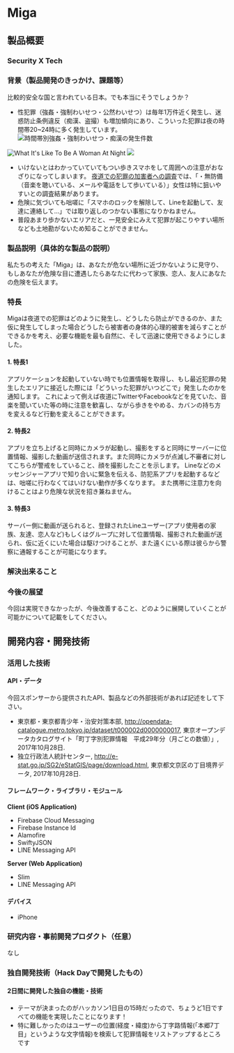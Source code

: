 # Miga 

## 製品概要
### Security X Tech 

### 背景（製品開発のきっかけ、課題等）
比較的安全な国と言われている日本。でも本当にそうでしょうか？

- 性犯罪（強姦・強制わいせつ・公然わいせつ）は毎年1万件近く発生し、迷惑防止条例違反（痴漢、盗撮）も増加傾向にあり、こういった犯罪は夜の時間帯20~24時に多く発生しています。
![時間帯別強姦・強制わいせつ・痴漢の発生件数](http://natural-friends.jp/thumb/blog/2015/security/security01/0128_007-1.gif)

![What It's Like To Be A Woman At Night](https://youtu.be/NGW9UjCTjY0)
![](https://i.ytimg.com/vi/NGW9UjCTjY0/maxresdefault.jpg)


- いけないとはわかっていていてもつい歩きスマホをして周囲への注意がおなざりになってしまいます。
[夜道での犯罪の加害者への調査](http://natural-friends.jp/dont-walk-alone/)では、「・無防備（音楽を聴いている、メールや電話をして歩いている）」女性は特に狙いやすいとの調査結果があります。
- 危険に気づいても咄嗟に「スマホのロックを解除して、Lineを起動して、友達に連絡して…」では取り返しのつかない事態になりかねません。
- 普段あまり歩かないエリアだと、一見安全にみえて犯罪が起こりやすい場所なども土地勘がないため知ることができません。


### 製品説明（具体的な製品の説明）
私たちの考えた「Miga」は、あなたが危ない場所に近づかないように見守り、
もしあなたが危険な目に遭遇したらあなたに代わって家族、恋人、友人にあなたの危険を伝えます。

### 特長
Migaは夜道での犯罪はどのように発生し、どうしたら防止ができるのか、また仮に発生してしまった場合どうしたら被害者の身体的心理的被害を減らすことができるかを考え、必要な機能を最も自然に、そして迅速に使用できるようにしました。

#### 1. 特長1
アプリケーションを起動していない時でも位置情報を取得し、もし最近犯罪の発生したエリアに接近した際には「どういった犯罪がいつどこで」発生したのかを通知します。
これによって例えば夜道にTwitterやFacebookなどを見ていた、音楽を聞いていた等の時に注意を歓喜し、ながら歩きをやめる、カバンの持ち方を変えるなど行動を変えることができます。

#### 2. 特長2
アプリを立ち上げると同時にカメラが起動し、撮影をすると同時にサーバーに位置情報、撮影した動画が送信されます。また同時にカメラが点滅し不審者に対してこちらが警戒をしていること、顔を撮影したことを示します。
Lineなどのメッセンジャーアプリで知り合いに緊急を伝える、防犯系アプリを起動するなどは、咄嗟に行わなくてはいけない動作が多くなります。
また携帯に注意力を向けることはより危険な状況を招き兼ねません。

#### 3. 特長3
サーバー側に動画が送られると、登録されたLineユーザー(アプリ使用者の家族、友達、恋人など)もしくはグループに対して位置情報、撮影された動画が送られ、仮に近くにいた場合は駆けつけることが、また遠くにいる際は彼らから警察に通報することが可能になります。

### 解決出来ること


### 今後の展望
今回は実現できなかったが、今後改善すること、どのように展開していくことが可能かについて記載をしてください。


## 開発内容・開発技術
### 活用した技術
#### API・データ
今回スポンサーから提供されたAPI、製品などの外部技術があれば記述をして下さい。

* 東京都・東京都青少年・治安対策本部, http://opendata-catalogue.metro.tokyo.jp/dataset/t000002d0000000017, 東京オープンデータカタログサイト「町丁字別犯罪情報　平成29年分（月ごとの数値）」, 2017年10月28日.
* 独立行政法人統計センター, http://e-stat.go.jp/SG2/eStatGIS/page/download.html, 東京都文京区の丁目境界データ, 2017年10月28日.

#### フレームワーク・ライブラリ・モジュール

**Client (iOS Application)**

* Firebase Cloud Messaging
* Firebase Instance Id
* Alamofire
* SwiftyJSON
* LINE Messaging API

**Server (Web Application)**

* Slim
* LINE Messaging API

#### デバイス
* iPhone

### 研究内容・事前開発プロダクト（任意）
なし

### 独自開発技術（Hack Dayで開発したもの）
#### 2日間に開発した独自の機能・技術
* テーマが決まったのがハッカソン1日目の15時だったので、ちょうど1日ですべての機能を実現したことになります！
* 特に難しかったのはユーザーの位置(経度・緯度)から丁字路情報(「本郷7丁目」というような文字情報)を検索して犯罪情報をリストアップするところです

